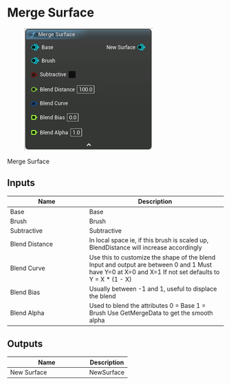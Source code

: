 # Merge Surface

<div align="left" data-full-width="false">

<figure><img src="Merge_Surface.png" alt=""><figcaption></figcaption></figure>

</div>

Merge Surface

## Inputs

<table>
<thead><tr><th width="170">Name</th><th>Description</th></tr></thead>
<tbody>
<tr><td>Base</td><td>Base</td></tr>
<tr><td>Brush</td><td>Brush</td></tr>
<tr><td>Subtractive</td><td>Subtractive</td></tr>
<tr><td>Blend Distance</td><td>In local space
ie, if this brush is scaled up, BlendDistance will increase accordingly</td></tr>
<tr><td>Blend Curve</td><td>Use this to customize the shape of the blend
Input and output are between 0 and 1
Must have Y=0 at X=0 and X=1
If not set defaults to Y = X * (1 - X)</td></tr>
<tr><td>Blend Bias</td><td>Usually between -1 and 1, useful to displace the blend</td></tr>
<tr><td>Blend Alpha</td><td>Used to blend the attributes
0 = Base
1 = Brush
Use GetMergeData to get the smooth alpha</td></tr>
</tbody>
</table>

## Outputs

<table>
<thead><tr><th width="170">Name</th><th>Description</th></tr></thead>
<tbody>
<tr><td>New Surface</td><td>NewSurface</td></tr>
</tbody>
</table>